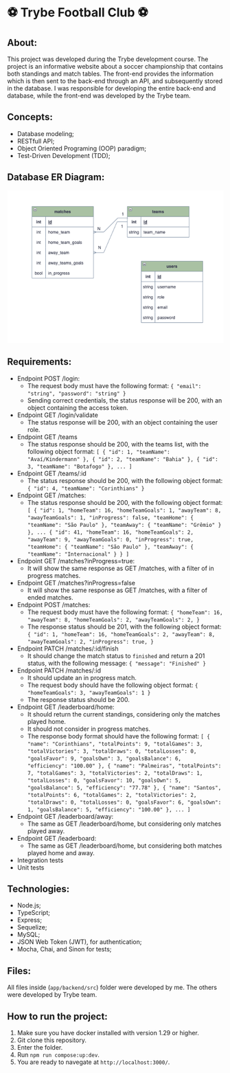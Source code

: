 # :soccer: Trybe Football Club :soccer:

## About:
This project was developed during the Trybe development course. The project is an informative website about a soccer championship that contains both standings and match tables. The front-end provides the information which is then sent to the back-end through an API, and subsequently stored in the database. I was responsible for developing the entire back-end and database, while the front-end was developed by the Trybe team.

## Concepts:
- Database modeling; 
- RESTfull API;
- Object Oriented Programing (OOP) paradigm;
- Test-Driven Development (TDD);

## Database ER Diagram:
![](diagrama-er-TFC.png)

## Requirements:
- Endpoint POST /login:
  - The request body must have the following format:
  `{
    "email": "string",
    "password": "string"
  }`
  - Sending correct credentials, the status response will be 200, with an object containing the access token.
- Endpoint GET /login/validate
  - The status response will be 200, with an object containing the user role.
- Endpoint GET /teams
  - The status response should be 200, with the teams list, with the following object format:
  `[
  {
    "id": 1,
    "teamName": "Avaí/Kindermann"
  },
  {
    "id": 2,
    "teamName": "Bahia"
  },
  {
    "id": 3,
    "teamName": "Botafogo"
  },
  ...
]`
- Endpoint GET /teams/:id
  - The status response should be 200, with the following object format:
  `{
  "id": 4,
  "teamName": "Corinthians"
  }`
- Endpoint GET /matches:
  - The status response should be 200, with the following object format:
  `
  [
  {
    "id": 1,
    "homeTeam": 16,
    "homeTeamGoals": 1,
    "awayTeam": 8,
    "awayTeamGoals": 1,
    "inProgress": false,
    "teamHome": {
      "teamName": "São Paulo"
    },
    "teamAway": {
      "teamName": "Grêmio"
    }
  },
  ...
  {
    "id": 41,
    "homeTeam": 16,
    "homeTeamGoals": 2,
    "awayTeam": 9,
    "awayTeamGoals": 0,
    "inProgress": true,
    "teamHome": {
      "teamName": "São Paulo"
    },
    "teamAway": {
      "teamName": "Internacional"
    }
  }
  ]
  `
- Endpoint GET /matches?inProgress=true:
  - It will show the same response as GET /matches, with a filter of in progress matches.
- Endpoint GET /matches?inProgress=false
  - It will show the same response as GET /matches, with a filter of ended matches.
- Endpoint POST /matches:
  - The request body must have the following format:
  `
  {
  "homeTeam": 16,
  "awayTeam": 8,
  "homeTeamGoals": 2,
  "awayTeamGoals": 2,
  }
  `
  - The response status should be 201, with the following object format:
  `
  {
  "id": 1,
  "homeTeam": 16,
  "homeTeamGoals": 2,
  "awayTeam": 8,
  "awayTeamGoals": 2,
  "inProgress": true,
  }
  `
- Endpoint PATCH /matches/:id/finish
  - It should change the match status to `finished` and return a 201 status, with the following message: `{ "message": "Finished" }`
- Endpoint PATCH /matches/:id
  - It should update an in progress match.
  - The request body should have the following object format: `{
  "homeTeamGoals": 3,
  "awayTeamGoals": 1
}`
  - The response status should be 200.
- Endpoint GET /leaderboard/home:
  - It should return the current standings, considering only the matches played home.
  - It should not consider in progress matches.
  - The response body format should have the following format: `
  [
  {
    "name": "Corinthians",
    "totalPoints": 9,
    "totalGames": 3,
    "totalVictories": 3,
    "totalDraws": 0,
    "totalLosses": 0,
    "goalsFavor": 9,
    "goalsOwn": 3,
    "goalsBalance": 6,
    "efficiency": "100.00"
  },
  {
    "name": "Palmeiras",
    "totalPoints": 7,
    "totalGames": 3,
    "totalVictories": 2,
    "totalDraws": 1,
    "totalLosses": 0,
    "goalsFavor": 10,
    "goalsOwn": 5,
    "goalsBalance": 5,
    "efficiency": "77.78"
  },
  {
    "name": "Santos",
    "totalPoints": 6,
    "totalGames": 2,
    "totalVictories": 2,
    "totalDraws": 0,
    "totalLosses": 0,
    "goalsFavor": 6,
    "goalsOwn": 1,
    "goalsBalance": 5,
    "efficiency": "100.00"
  },
  ...
  ]
  `
- Endpoint GET /leaderboard/away:
  - The same as GET /leaderboard/home, but considering only matches played away.
- Endpoint GET /leaderboard:
  - The same as GET /leaderboard/home, but considering both matches played home and away.
- Integration tests
- Unit tests

## Technologies:
- Node.js;
- TypeScript;
- Express;
- Sequelize;
- MySQL;
- JSON Web Token (JWT), for authentication;
- Mocha, Chai, and Sinon for tests;

## Files:
All files inside (`app/backend/src`) folder were developed by me. The others were developed by Trybe team.

## How to run the project:
1. Make sure you have docker installed with version 1.29 or higher.
2. Git clone this repository.
3. Enter the folder.
4. Run `npm run compose:up:dev`.
5. You are ready to navegate at `http://localhost:3000/`.
  
